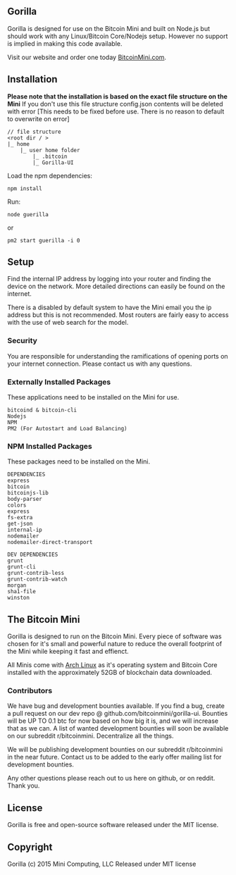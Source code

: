 ## Gorilla

Gorilla is designed for use on the Bitcoin Mini and built on Node.js but should work with any Linux/Bitcoin Core/Nodejs setup.  However no support is implied in making this code available.

Visit our website and order one today [BitcoinMini.com](https://bitcoinmini.com/).

## Installation

**Please note that the installation is based on the exact file structure on the Mini**
If you don't use this file structure config.json contents will be deleted with error [This needs to be fixed before use.  There is no reason to default to overwrite on error]

    // file structure
    <root dir / >
    |_ home
        |_ user home folder
            |_ .bitcoin
            |_ Gorilla-UI


Load the npm dependencies:

`npm install`


Run:

`node guerilla`

or

`pm2 start guerilla -i 0`

## Setup

Find the internal IP address by logging into your router and finding the device on the network. More detailed directions can easily be found on the internet.

There is a disabled by default system to have the Mini email you the ip address but this is not recommended. Most routers are fairly easy to access with the use of web search for the model.


### Security

You are responsible for understanding the ramifications of opening ports on your internet connection.  Please contact us with any questions.


### Externally Installed Packages

These applications need to be installed on the Mini for use.

    bitcoind & bitcoin-cli
    Nodejs
    NPM
    PM2 (For Autostart and Load Balancing)


### NPM Installed Packages

These packages need to be installed on the Mini.

    DEPENDENCIES
    express
    bitcoin
    bitcoinjs-lib
    body-parser
    colors
    express
    fs-extra
    get-json
    internal-ip
    nodemailer
    nodemailer-direct-transport

    DEV DEPENDENCIES
    grunt
    grunt-cli
    grunt-contrib-less
    grunt-contrib-watch
    morgan
    sha1-file
    winston
    

## The Bitcoin Mini

Gorilla is designed to run on the Bitcoin Mini. Every piece of software was chosen for it's small and powerful nature to reduce the overall footprint of the Mini while keeping it fast and effienct.

All Minis come with [Arch Linux](https://www.archlinux.org/) as it's operating system and Bitcoin Core installed with the approximately 52GB of blockchain data downloaded.


### Contributors

We have bug and development bounties available. If you find a bug, create a pull request on our dev repo @ github.com/bitcoinmini/gorilla-ui. Bounties will be UP TO 0.1 btc for now based on how big it is, and we will increase that as we can. A list of wanted development bounties will soon be available on our subreddit r/bitcoinmini. Decentralize all the things.

We will be publishing development bounties on our subreddit r/bitcoinmini in the near future. Contact us to be added to the early offer mailing list for development bounties.

Any other questions please reach out to us here on github, or on reddit. Thank you.


## License

Gorilla is free and open-source software released under the MIT license.


## Copyright

Gorilla (c) 2015 Mini Computing, LLC
Released under MIT license